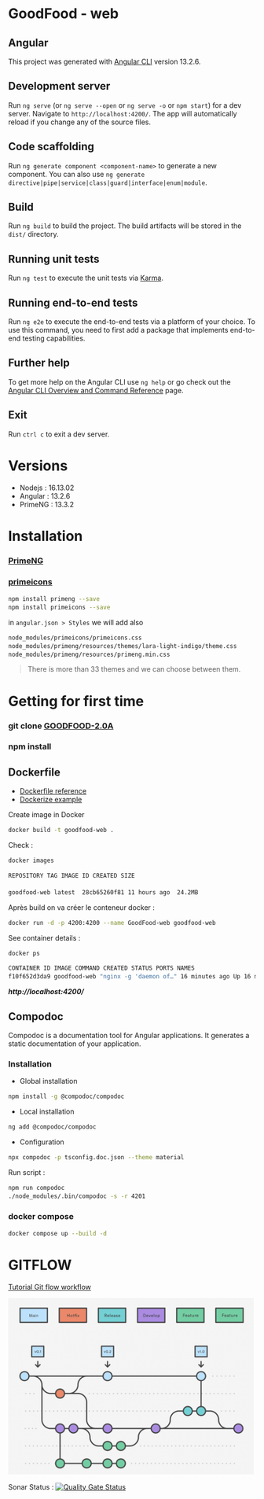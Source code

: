 # GoodFood - web
## Angular

This project was generated with [Angular CLI](https://github.com/angular/angular-cli) version 13.2.6.

## Development server

Run `ng serve` (or `ng serve --open` or `ng serve -o` or `npm start`) for a dev server. Navigate to `http://localhost:4200/`. The app will automatically reload if you change any of the source files.

## Code scaffolding

Run `ng generate component <component-name>` to generate a new component. You can also use `ng generate directive|pipe|service|class|guard|interface|enum|module`.

## Build

Run `ng build` to build the project. The build artifacts will be stored in the `dist/` directory.

## Running unit tests

Run `ng test` to execute the unit tests via [Karma](https://karma-runner.github.io).

## Running end-to-end tests

Run `ng e2e` to execute the end-to-end tests via a platform of your choice. To use this command, you need to first add a package that implements end-to-end testing capabilities.

## Further help

To get more help on the Angular CLI use `ng help` or go check out the [Angular CLI Overview and Command Reference](https://angular.io/cli) page.

## Exit

Run `ctrl c` to exit a dev server.

# Versions

- Nodejs : 16.13.02
- Angular : 13.2.6
- PrimeNG : 13.3.2

# Installation

### [PrimeNG](https://primefaces.org/primeng/showcase/#setup)

### [primeicons](https://www.npmjs.com/package/primeicons)

```sh
npm install primeng --save
npm install primeicons --save
```

in `angular.json > Styles` we will add also

```sh
node_modules/primeicons/primeicons.css
node_modules/primeng/resources/themes/lara-light-indigo/theme.css
node_modules/primeng/resources/primeng.min.css
```

> There is more than 33 themes and we can choose between them.

# Getting for first time

### git clone [GOODFOOD-2.0A](https://github.com/ZDubeau/GOODFOOD-2.0A.git)

### npm install

## Dockerfile

- [Dockerfile reference](https://docs.docker.com/engine/reference/builder/#run)
- [Dockerize example](https://www.indellient.com/blog/how-to-dockerize-an-angular-application-with-nginx/)

Create image in Docker

```sh
docker build -t goodfood-web .
```

Check :

```sh
docker images
```

```sh
REPOSITORY TAG IMAGE ID CREATED SIZE

goodfood-web latest  28cb65260f81 11 hours ago  24.2MB
```

Après build on va créer le conteneur docker :

```sh
docker run -d -p 4200:4200 --name GoodFood-web goodfood-web
```

See container details :

```sh
docker ps
```

```sh
CONTAINER ID IMAGE COMMAND CREATED STATUS PORTS NAMES
f10f652d3da9 goodfood-web "nginx -g 'daemon of…" 16 minutes ago Up 16 minutes 0.0.0.0:8181->80/tcp GoodFood-web
```

**_http://localhost:4200/_**

## Compodoc

Compodoc is a documentation tool for Angular applications. It generates a static documentation of your application.

### Installation

- Global installation

```sh
npm install -g @compodoc/compodoc
```

- Local installation

```sh
ng add @compodoc/compodoc
```

- Configuration

```sh
npx compodoc -p tsconfig.doc.json --theme material
```

Run script :

```sh
npm run compodoc
./node_modules/.bin/compodoc -s -r 4201
```

### docker compose

```sh
docker compose up --build -d
```

# GITFLOW

[Tutorial Git flow workflow](https://www.atlassian.com/git/tutorials/comparing-workflows/gitflow-workflow)

<img src="src/assets/img/gitflow.png" width="500">

Sonar Status : [![Quality Gate Status](https://sonarcloud.io/api/project_badges/measure?project=GoodFood-Cesi-2022_GOODFOOD-2.0A&metric=alert_status)](https://sonarcloud.io/summary/new_code?id=GoodFood-Cesi-2022_GOODFOOD-2.0A)

<!-- [![Code Smells](https://sonarcloud.io/api/project_badges/measure?project=GoodFood-Cesi-2022_GOODFOOD-2.0A&metric=code_smells)](https://sonarcloud.io/summary/new_code?id=GoodFood-Cesi-2022_GOODFOOD-2.0A)

[![Coverage](https://sonarcloud.io/api/project_badges/measure?project=GoodFood-Cesi-2022_GOODFOOD-2.0A&metric=coverage)](https://sonarcloud.io/summary/new_code?id=GoodFood-Cesi-2022_GOODFOOD-2.0A)

[![Vulnerabilities](https://sonarcloud.io/api/project_badges/measure?project=GoodFood-Cesi-2022_GOODFOOD-2.0A&metric=vulnerabilities)](https://sonarcloud.io/summary/new_code?id=GoodFood-Cesi-2022_GOODFOOD-2.0A)

[![Duplicated Lines (%)](https://sonarcloud.io/api/project_badges/measure?project=GoodFood-Cesi-2022_GOODFOOD-2.0A&metric=duplicated_lines_density)](https://sonarcloud.io/summary/new_code?id=GoodFood-Cesi-2022_GOODFOOD-2.0A)

[![Maintainability Rating](https://sonarcloud.io/api/project_badges/measure?project=GoodFood-Cesi-2022_GOODFOOD-2.0A&metric=sqale_rating)](https://sonarcloud.io/summary/new_code?id=GoodFood-Cesi-2022_GOODFOOD-2.0A) -->